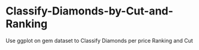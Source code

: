 # Classify-Diamonds-by-Cut-and-Ranking
Use ggplot on gem dataset to Classify Diamonds per price Ranking and Cut

